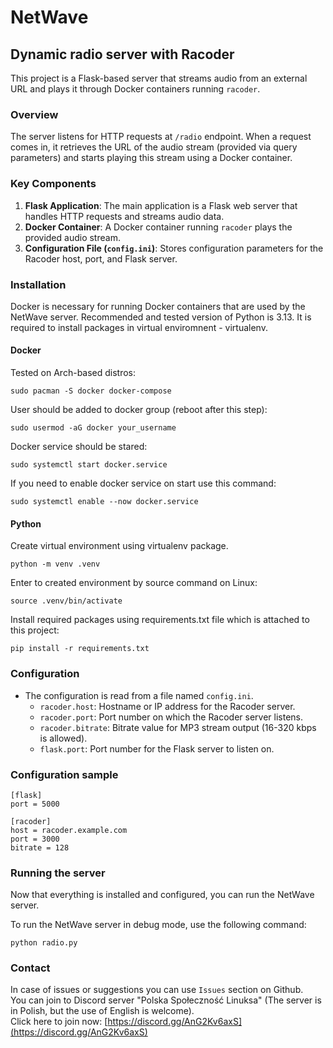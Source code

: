 # NetWave
## Dynamic radio server with Racoder

This project is a Flask-based server that streams audio from an external URL and plays it through Docker containers running `racoder`.

### Overview
The server listens for HTTP requests at `/radio` endpoint. When a request comes in, it retrieves the URL of the audio stream (provided via query parameters) and starts playing this stream using a Docker container.

### Key Components
1. **Flask Application**: The main application is a Flask web server that handles HTTP requests and streams audio data.
2. **Docker Container**: A Docker container running `racoder` plays the provided audio stream.
3. **Configuration File (`config.ini`)**: Stores configuration parameters for the Racoder host, port, and Flask server.

### Installation
Docker is necessary for running Docker containers that are used by the NetWave server. Recommended and tested version of Python is 3.13. It is required to install packages in virtual enviromnent - virtualenv.

#### Docker
Tested on Arch-based distros:
```
sudo pacman -S docker docker-compose
```

User should be added to docker group (reboot after this step):
```
sudo usermod -aG docker your_username
```

Docker service should be stared:
```
sudo systemctl start docker.service
```

If you need to enable docker service on start use this command:
```
sudo systemctl enable --now docker.service
```

#### Python
Create virtual environment using virtualenv package.
```
python -m venv .venv
```

Enter to created environment by source command on Linux:
```
source .venv/bin/activate
```

Install required packages using requirements.txt file which is attached to this project:
```
pip install -r requirements.txt
```

### Configuration
- The configuration is read from a file named `config.ini`.
  - `racoder.host`: Hostname or IP address for the Racoder server.
  - `racoder.port`: Port number on which the Racoder server listens.
  - `racoder.bitrate`: Bitrate value for MP3 stream output (16-320 kbps is allowed).
  - `flask.port`: Port number for the Flask server to listen on.

### Configuration sample
```
[flask]
port = 5000

[racoder]
host = racoder.example.com
port = 3000
bitrate = 128
```

### Running the server
Now that everything is installed and configured, you can run the NetWave server.

To run the NetWave server in debug mode, use the following command:

```
python radio.py
```

### Contact
In case of issues or suggestions you can use `Issues` section on Github.<br/>
You can join to Discord server "Polska Społeczność Linuksa" (The server is in Polish, but the use of English is welcome).<br/>
Click here to join now: [https://discord.gg/AnG2Kv6axS](https://discord.gg/AnG2Kv6axS)